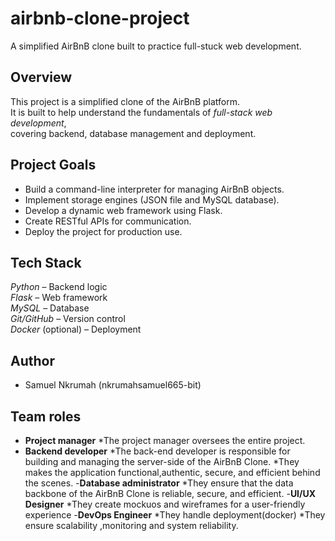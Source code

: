 # airbnb-clone-project
A  simplified AirBnB clone built to practice full-stuck web development.
## Overview
This project is a simplified clone of the AirBnB platform.  
It is built to help understand the fundamentals of *full-stack web development*,  
covering backend, database management and deployment.

## Project Goals
- Build a command-line interpreter for managing AirBnB objects.  
- Implement storage engines (JSON file and MySQL database).  
- Develop a dynamic web framework using Flask.  
- Create RESTful APIs for communication.  
- Deploy the project for production use.

## Tech Stack
 *Python* – Backend logic  
 *Flask* – Web framework  
 *MySQL* – Database   
 *Git/GitHub* – Version control  
*Docker* (optional) – Deployment

## Author
- Samuel Nkrumah (nkrumahsamuel665-bit)

## Team roles
- **Project manager**
*The project manager oversees the entire project.
- **Backend developer**
*The back-end developer is responsible for building and managing the server-side of the AirBnB Clone.
*They makes the application functional,authentic, secure, and efficient behind the scenes.
-**Database administrator**
*They ensure that the data backbone of the AirBnB Clone is reliable, secure, and efficient.
-**UI/UX Designer**
*They create mockuos and wireframes for a user-friendly experience
-**DevOps Engineer**
*They handle deployment(docker)
*They ensure scalability ,monitoring and system reliability.
